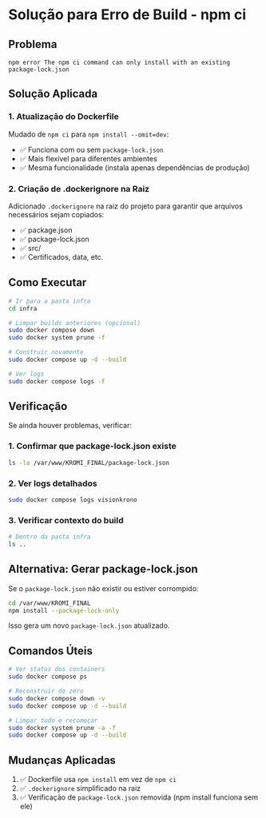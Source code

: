 # Solução para Erro de Build - npm ci

## Problema
```
npm error The npm ci command can only install with an existing package-lock.json
```

## Solução Aplicada

### 1. Atualização do Dockerfile
Mudado de `npm ci` para `npm install --omit=dev`:
- ✅ Funciona com ou sem `package-lock.json`
- ✅ Mais flexível para diferentes ambientes
- ✅ Mesma funcionalidade (instala apenas dependências de produção)

### 2. Criação de .dockerignore na Raiz
Adicionado `.dockerignore` na raiz do projeto para garantir que arquivos necessários sejam copiados:
- ✅ package.json
- ✅ package-lock.json
- ✅ src/
- ✅ Certificados, data, etc.

## Como Executar

```bash
# Ir para a pasta infra
cd infra

# Limpar builds anteriores (opcional)
sudo docker compose down
sudo docker system prune -f

# Construir novamente
sudo docker compose up -d --build

# Ver logs
sudo docker compose logs -f
```

## Verificação

Se ainda houver problemas, verificar:

### 1. Confirmar que package-lock.json existe
```bash
ls -la /var/www/KROMI_FINAL/package-lock.json
```

### 2. Ver logs detalhados
```bash
sudo docker compose logs visionkrono
```

### 3. Verificar contexto do build
```bash
# Dentro da pasta infra
ls ..
```

## Alternativa: Gerar package-lock.json

Se o `package-lock.json` não existir ou estiver corrompido:

```bash
cd /var/www/KROMI_FINAL
npm install --package-lock-only
```

Isso gera um novo `package-lock.json` atualizado.

## Comandos Úteis

```bash
# Ver status dos containers
sudo docker compose ps

# Reconstruir do zero
sudo docker compose down -v
sudo docker compose up -d --build

# Limpar tudo e recomeçar
sudo docker system prune -a -f
sudo docker compose up -d --build
```

## Mudanças Aplicadas

1. ✅ Dockerfile usa `npm install` em vez de `npm ci`
2. ✅ `.dockerignore` simplificado na raiz
3. ✅ Verificação de `package-lock.json` removida (npm install funciona sem ele)

